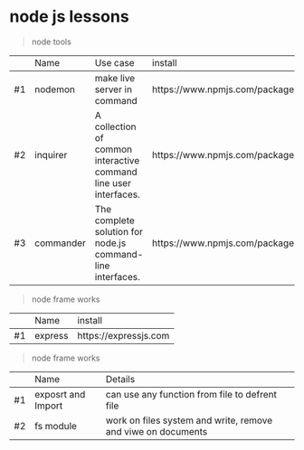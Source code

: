 <h1>node js lessons</h1>

  > node tools

<table>
  <th>
    <td>Name</td>
    <td>Use case</td>
    <td>install</td>
  </th>
  <tbody>
    <tr>
      <td>#1</td>
      <td>nodemon</td>
      <td>make live server in command</td>
      <td>https://www.npmjs.com/package/nodemon</td>
    </tr>
    <tr>
      <td>#2</td>
      <td>inquirer</td>
      <td>A collection of common interactive command line user interfaces.</td>
      <td>https://www.npmjs.com/package/inquirer</td>
    </tr>
    <tr>
      <td>#3</td>
      <td>commander</td>
      <td>The complete solution for node.js command-line interfaces.</td>
      <td>https://www.npmjs.com/package/commander</td>
    </tr>
  </tbody>
</table>

  > node frame works

<table>
  <th>
    <td>Name</td>
    <td>install</td>
  </th>
  <tbody>
    <tr>
      <td>#1</td>
      <td>express</td>
      <td>https://expressjs.com</td>
    </tr>
  </tbody>
</table>

  > node frame works

<table>
  <th>
    <td>Name</td>
    <td>Details</td>
  </th>
  <tbody>
    <tr>
      <td>#1</td>
      <td>exposrt and Import</td>
      <td>can use any function from file to defrent file</td>
    </tr>
    <tr>
      <td>#2</td>
      <td>fs module</td>
      <td>work on files system and write, remove and viwe on documents</td>
    </tr>
  </tbody>
</table>
